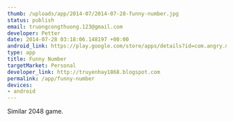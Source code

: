 ```yaml
--- 
thumb: /uploads/app/2014-07/2014-07-28-funny-number.jpg
status: publish
email: truongcongthuong.123@gmail.com
developer: Petter
date: 2014-07-28 03:18:06.148197 +00:00
android_link: https://play.google.com/store/apps/details?id=com.angry.mummy
type: app
title: Funny Number
targetMarket: Personal
developer_link: http://truyenhay1868.blogspot.com
permalink: /app/funny-number
devices: 
- android
---
```


Similar 2048 game.
